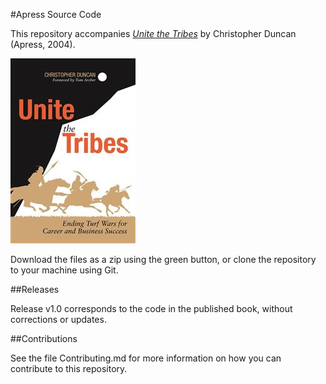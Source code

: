 #Apress Source Code

This repository accompanies [*Unite the Tribes*](http://www.apress.com/9781590592403) by Christopher Duncan (Apress, 2004).

![Cover image](9781590592403.jpg)

Download the files as a zip using the green button, or clone the repository to your machine using Git.

##Releases

Release v1.0 corresponds to the code in the published book, without corrections or updates.

##Contributions

See the file Contributing.md for more information on how you can contribute to this repository.
